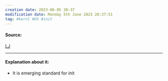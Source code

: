 ```yaml
---
creation date: 2023-06-05 20:37
modification date: Monday 5th June 2023 20:37:51
tag: #kernl #OS #init
---
```


#### Source:
[LJ](https://linuxjourney.com/lesson/systemd-overview)

--------------------------------------

#### Explanation about it:

* It is emerging standard for init
